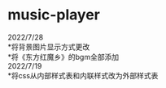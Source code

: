 # music-player
2022/7/28<br>
*将背景图片显示方式更改<br>
*将《东方红魔乡》的bgm全部添加<br>
2022/7/19<br>
*将css从内部样式表和内联样式改为外部样式表<br>
